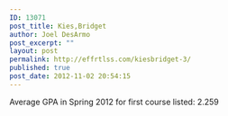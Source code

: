 ```yaml
---
ID: 13071
post_title: Kies,Bridget
author: Joel DesArmo
post_excerpt: ""
layout: post
permalink: http://effrtlss.com/kiesbridget-3/
published: true
post_date: 2012-11-02 20:54:15
---
```

<p>Average GPA in Spring 2012 for first course listed: 2.259</p>